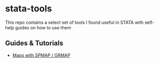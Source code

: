 # stata-tools
This repo contains a select set of tools I found useful in STATA with self-help guides on how to use them

## Guides & Tutorials

* [Maps with SPMAP / GRMAP](maps_with_spmap.md)
